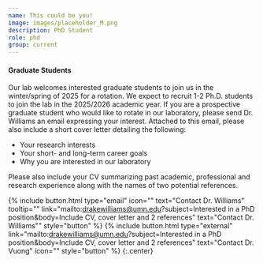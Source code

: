 ```yaml
---
name: This could be you!
image: images/placeholder_M.png
description: PhD Student
role: phd
group: current
---
```


#### Graduate Students

Our lab welcomes interested graduate students to join us in the winter/spring of 2025 for a rotation. We expect to recruit 1-2 Ph.D. students to join the lab in the 2025/2026 academic year. If you are a prospective graduate student who would like to rotate in our laboratory, please send Dr. Williams an email expressing your interest. Attached to this email, please also include a short cover letter detailing the following:

- Your research interests
- Your short- and long-term career goals 
- Why you are interested in our laboratory

Please also include your CV summarizing past academic, professional and research experience along with the names of two potential references.

{%
  include button.html
  type="email"
  icon=""
  text="Contact Dr. Williams"
  tooltip=""
  link="mailto:drakewilliams@umn.edu?subject=Interested in a PhD position&body=Include CV, cover letter and 2 references" text="Contact Dr. Williams""
  style="button"
%}
{% include button.html type="external" link="mailto:drakewilliams@umn.edu?subject=Interested in a PhD position&body=Include CV, cover letter and 2 references" text="Contact Dr. Vuong" icon="" style="button" %}
{:.center}